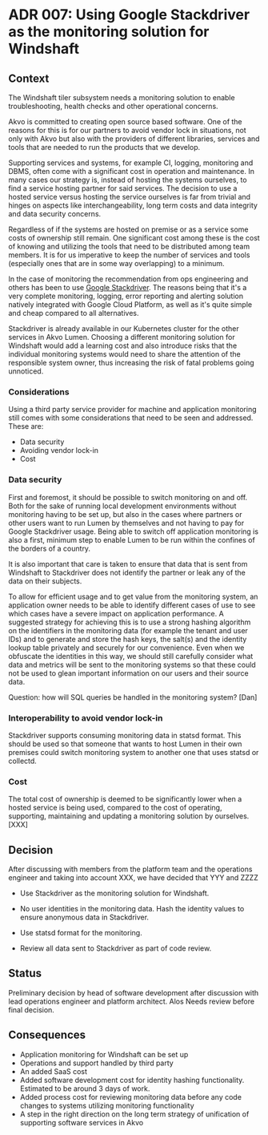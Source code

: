 # ADR 007: Using Google Stackdriver as the monitoring solution for Windshaft

## Context

The Windshaft tiler subsystem needs a monitoring solution to enable troubleshooting, health checks and other operational concerns.

Akvo is committed to creating open source based software. One of the reasons for this is for our partners to avoid vendor lock in situations, not only with Akvo but also with the providers of different libraries, services and tools that are needed to run the products that we develop.

Supporting services and systems, for example CI, logging, monitoring and DBMS, often come with a significant cost in operation and maintenance. In many cases our strategy is, instead of hosting the systems ourselves, to find a service hosting partner for said services. The decision to use a hosted service versus hosting the service ourselves is far from trivial and hinges on aspects like interchangeability, long term costs and data integrity and data security concerns.

Regardless of if the systems are hosted on premise or as a service some costs of ownership still remain. One significant cost among these is the cost of knowing and utilizing the tools that need to be distributed among team members. It is for us imperative to keep the number of services and tools (especially ones that are in some way overlapping) to a minimum.

In the case of monitoring the recommendation from ops engineering and others has been to use [Google Stackdriver](https://cloud.google.com/stackdriver/). The reasons being that it's a very complete monitoring, logging, error reporting and alerting solution natively integrated with Google Cloud Platform, as well as it's quite simple and cheap compared to all alternatives.

Stackdriver is already available in our Kubernetes cluster for the other services in Akvo Lumen. Choosing a different monitoring solution for Windshaft would add a learning cost and also introduce risks that the individual monitoring systems would need to share the attention of the responsible system owner, thus increasing the risk of fatal problems going unnoticed.

### Considerations
Using a third party service provider for machine and application monitoring still comes with some considerations that need to be seen and addressed. These are:

* Data security
* Avoiding vendor lock-in
* Cost

### Data security
First and foremost, it should be possible to switch monitoring on and off. Both for the sake of running local development environments without monitoring having to be set up, but also in the cases where partners or other users want to run Lumen by themselves and not having to pay for Google Stackdriver usage. Being able to switch off application monitoring is also a first, minimum step to enable Lumen to be run within the confines of the borders of a country.

It is also important that care is taken to ensure that data that is sent from Windshaft to Stackdriver does not identify the partner or leak any of the data on their subjects.

To allow for efficient usage and to get value from the monitoring system, an application owner needs to be able to identify different cases of use to see which cases have a severe impact on application performance. A suggested strategy for achieving this is to use a strong hashing algorithm on the identifiers in the monitoring data (for example the tenant and user IDs) and to generate and store the hash keys, the salt(s) and the identity lookup table privately and securely for our convenience. Even when we obfuscate the identities in this way, we should still carefully consider what data and metrics will be sent to the monitoring systems so that these could not be used to glean important information on our users and their source data.

Question: how will SQL queries be handled in the monitoring system? [Dan]

### Interoperability to avoid vendor lock-in
Stackdriver supports consuming monitoring data in statsd format. This should be used so that someone that wants to host Lumen in their own premises could switch monitoring system to another one that uses statsd or collectd.

### Cost
The total cost of ownership is deemed to be significantly lower when a hosted service is being used, compared to the cost of operating, supporting, maintaining and updating a monitoring solution by ourselves. [XXX]

## Decision

After discussing with members from the platform team and the operations engineer and taking into account XXX, we have decided that YYY and ZZZZ

* Use Stackdriver as the monitoring solution for Windshaft.

* No user identities in the monitoring data. Hash the identity values to ensure anonymous data in Stackdriver.

* Use statsd format for the monitoring.

* Review all data sent to Stackdriver as part of code review.

## Status

Preliminary decision by head of software development after discussion with lead operations engineer and platform architect. Alos Needs review before final decision.

## Consequences

* Application monitoring for Windshaft can be set up
* Operations and support handled by third party
* An added SaaS cost
* Added software development cost for identity hashing functionality. Estimated to be around 3 days of work.
* Added process cost for reviewing monitoring data before any code changes to systems utilizing monitoring functionality
* A step in the right direction on the long term strategy of unification of supporting software services in Akvo
